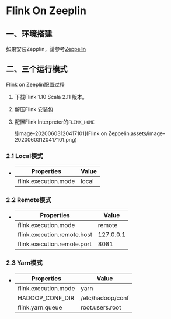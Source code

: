 # Flink On Zeeplin

## 一、环境搭建

如果安装Zepplin，请参考[Zeppelin](./Zeppelin.md)

## 二、三个运行模式

Flink on Zeeplin配置过程

1. 下载Flink 1.10 Scala 2.11 版本。

2. 解压Flink 安装包

3. 配置Flink Interpreter的`FLINK_HOME`

   ![image-20200603120417101](Flink on Zeppelin.assets/image-20200603120417101.png)

### 2.1 Local模式

* | Properties           | Value |
  | -------------------- | ----- |
  | flink.execution.mode | local |

### 2.2 Remote模式

* | Properties                  | Value     |
  | --------------------------- | --------- |
  | flink.execution.mode        | remote    |
  | flink.execution.remote.host | 127.0.0.1 |
  | flink.execution.remote.port | 8081      |

### 2.3 Yarn模式

* | Properties           | Value            |
  | -------------------- | ---------------- |
  | flink.execution.mode | yarn             |
  | HADOOP_CONF_DIR      | /etc/hadoop/conf |
  | flink.yarn.queue     | root.users.root  |